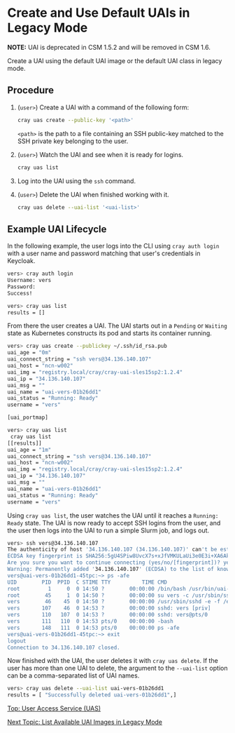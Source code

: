 # Create and Use Default UAIs in Legacy Mode

**NOTE:** UAI is deprecated in CSM 1.5.2 and will be removed in CSM 1.6.

Create a UAI using the default UAI image or the default UAI class in legacy mode.

## Procedure

1. (`user>`) Create a UAI with a command of the following form:

    ```bash
    cray uas create --public-key '<path>'
    ```

    `<path>` is the path to a file containing an SSH public-key matched to the SSH private key belonging to the user.

1. (`user>`) Watch the UAI and see when it is ready for logins.

    ```bash
    cray uas list
    ```

1. Log into the UAI using the `ssh` command.

1. (`user>`) Delete the UAI when finished working with it.

    ```bash
    cray uas delete --uai-list '<uai-list>'
    ```

## Example UAI Lifecycle

In the following example, the user logs into the CLI using `cray auth login` with a user name and password matching that user's credentials in Keycloak.

```bash
vers> cray auth login
Username: vers
Password:
Success!

vers> cray uas list
results = []
```

From there the user creates a UAI. The UAI starts out in a `Pending` or `Waiting` state as Kubernetes constructs its pod and starts its container running.

```bash
vers> cray uas create --publickey ~/.ssh/id_rsa.pub
uai_age = "0m"
uai_connect_string = "ssh vers@34.136.140.107"
uai_host = "ncn-w002"
uai_img = "registry.local/cray/cray-uai-sles15sp2:1.2.4"
uai_ip = "34.136.140.107"
uai_msg = ""
uai_name = "uai-vers-01b26dd1"
uai_status = "Running: Ready"
username = "vers"

[uai_portmap]

vers> cray uas list
 cray uas list
[[results]]
uai_age = "1m"
uai_connect_string = "ssh vers@34.136.140.107"
uai_host = "ncn-w002"
uai_img = "registry.local/cray/cray-uai-sles15sp2:1.2.4"
uai_ip = "34.136.140.107"
uai_msg = ""
uai_name = "uai-vers-01b26dd1"
uai_status = "Running: Ready"
username = "vers"
```

Using `cray uas list`, the user watches the UAI until it reaches a `Running: Ready` state. The UAI is now ready to accept SSH logins from the user, and the user then logs into the UAI to run a simple Slurm job, and logs out.

```bash
vers> ssh vers@34.136.140.107
The authenticity of host '34.136.140.107 (34.136.140.107)' can't be established.
ECDSA key fingerprint is SHA256:5gU4SPiw8UvcX7s+xJfVMKULaUi3e0E3i+XA6AklEJA.
Are you sure you want to continue connecting (yes/no/[fingerprint])? yes
Warning: Permanently added '34.136.140.107' (ECDSA) to the list of known hosts.
vers@uai-vers-01b26dd1-45tpc:~> ps -afe
UID        PID  PPID  C STIME TTY          TIME CMD
root         1     0  0 14:50 ?        00:00:00 /bin/bash /usr/bin/uai-ssh.sh
root        45     1  0 14:50 ?        00:00:00 su vers -c /usr/sbin/sshd -e -f /etc/uas/ssh/sshd_config -D
vers        46    45  0 14:50 ?        00:00:00 /usr/sbin/sshd -e -f /etc/uas/ssh/sshd_config -D
vers       107    46  0 14:53 ?        00:00:00 sshd: vers [priv]
vers       110   107  0 14:53 ?        00:00:00 sshd: vers@pts/0
vers       111   110  0 14:53 pts/0    00:00:00 -bash
vers       148   111  0 14:53 pts/0    00:00:00 ps -afe
vers@uai-vers-01b26dd1-45tpc:~> exit
logout
Connection to 34.136.140.107 closed.
```

Now finished with the UAI, the user deletes it with `cray uas delete`. If the user has more than one UAI to delete, the argument to the `--uai-list` option can be a comma-separated list of UAI names.

```bash
vers> cray uas delete --uai-list uai-vers-01b26dd1
results = [ "Successfully deleted uai-vers-01b26dd1",]
```

[Top: User Access Service (UAS)](README.md)

[Next Topic: List Available UAI Images in Legacy Mode](List_Available_UAI_Images_in_Legacy_Mode.md)
